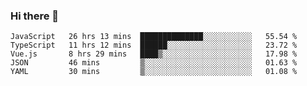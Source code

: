### Hi there 👋

<!--
**xin-code/Xin-code** is a ✨ _special_ ✨ repository because its `README.md` (this file) appears on your GitHub profile.

Here are some ideas to get you started:
<!--START_SECTION:waka-->
```text
JavaScript   26 hrs 13 mins  ██████████████░░░░░░░░░░░   55.54 % 
TypeScript   11 hrs 12 mins  ██████░░░░░░░░░░░░░░░░░░░   23.72 % 
Vue.js       8 hrs 29 mins   ████▒░░░░░░░░░░░░░░░░░░░░   17.98 % 
JSON         46 mins         ▒░░░░░░░░░░░░░░░░░░░░░░░░   01.63 % 
YAML         30 mins         ▒░░░░░░░░░░░░░░░░░░░░░░░░   01.08 % 
```
<!--END_SECTION:waka-->

